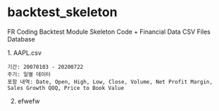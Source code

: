 # backtest_skeleton

FR Coding Backtest Module Skeleton Code + Financial Data CSV Files Database

<Financial Data CSV Files>
  1. AAPL.csv
  
    기간: 20070103 - 20200722
    주기: 일별 데이터
    포함 내역: Date, Open, High, Low, Close, Volume, Net Profit Margin, Sales Growth QOQ, Price to Book Value
  
  2. efwefw
